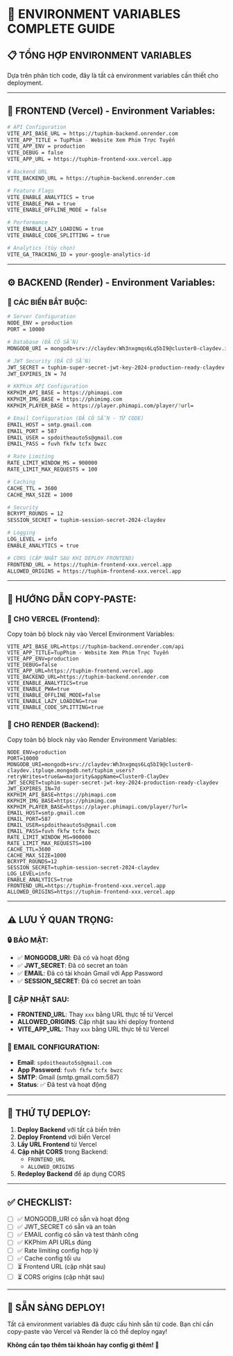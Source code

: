 # 🔧 ENVIRONMENT VARIABLES COMPLETE GUIDE

## 📋 **TỔNG HỢP ENVIRONMENT VARIABLES**

Dựa trên phân tích code, đây là tất cả environment variables cần thiết cho deployment.

---

## 🎨 **FRONTEND (Vercel) - Environment Variables:**

```bash
# API Configuration
VITE_API_BASE_URL = https://tuphim-backend.onrender.com
VITE_APP_TITLE = TupPhim - Website Xem Phim Trực Tuyến
VITE_APP_ENV = production
VITE_DEBUG = false
VITE_APP_URL = https://tuphim-frontend-xxx.vercel.app

# Backend URL
VITE_BACKEND_URL = https://tuphim-backend.onrender.com

# Feature Flags
VITE_ENABLE_ANALYTICS = true
VITE_ENABLE_PWA = true
VITE_ENABLE_OFFLINE_MODE = false

# Performance
VITE_ENABLE_LAZY_LOADING = true
VITE_ENABLE_CODE_SPLITTING = true

# Analytics (tùy chọn)
VITE_GA_TRACKING_ID = your-google-analytics-id
```

---

## ⚙️ **BACKEND (Render) - Environment Variables:**

### **🔑 CÁC BIẾN BẮT BUỘC:**

```bash
# Server Configuration
NODE_ENV = production
PORT = 10000

# Database (ĐÃ CÓ SẴN)
MONGODB_URI = mongodb+srv://claydev:Wh3nxgmqs6Lq5bI9@cluster0-claydev.itpluqe.mongodb.net/tuphim_users?retryWrites=true&w=majority&appName=Cluster0-ClayDev

# JWT Security (ĐÃ CÓ SẴN)
JWT_SECRET = tuphim-super-secret-jwt-key-2024-production-ready-claydev
JWT_EXPIRES_IN = 7d

# KKPhim API Configuration
KKPHIM_API_BASE = https://phimapi.com
KKPHIM_IMG_BASE = https://phimimg.com
KKPHIM_PLAYER_BASE = https://player.phimapi.com/player/?url=

# Email Configuration (ĐÃ CÓ SẴN - TỪ CODE)
EMAIL_HOST = smtp.gmail.com
EMAIL_PORT = 587
EMAIL_USER = spdoitheauto5s@gmail.com
EMAIL_PASS = fuvh fkfw tcfx bwzc

# Rate Limiting
RATE_LIMIT_WINDOW_MS = 900000
RATE_LIMIT_MAX_REQUESTS = 100

# Caching
CACHE_TTL = 3600
CACHE_MAX_SIZE = 1000

# Security
BCRYPT_ROUNDS = 12
SESSION_SECRET = tuphim-session-secret-2024-claydev

# Logging
LOG_LEVEL = info
ENABLE_ANALYTICS = true

# CORS (CẬP NHẬT SAU KHI DEPLOY FRONTEND)
FRONTEND_URL = https://tuphim-frontend-xxx.vercel.app
ALLOWED_ORIGINS = https://tuphim-frontend-xxx.vercel.app
```

---

## 📝 **HƯỚNG DẪN COPY-PASTE:**

### **🎯 CHO VERCEL (Frontend):**

Copy toàn bộ block này vào Vercel Environment Variables:

```
VITE_API_BASE_URL=https://tuphim-backend.onrender.com/api
VITE_APP_TITLE=TupPhim - Website Xem Phim Trực Tuyến
VITE_APP_ENV=production
VITE_DEBUG=false
VITE_APP_URL=https://tuphim-frontend.vercel.app
VITE_BACKEND_URL=https://tuphim-backend.onrender.com
VITE_ENABLE_ANALYTICS=true
VITE_ENABLE_PWA=true
VITE_ENABLE_OFFLINE_MODE=false
VITE_ENABLE_LAZY_LOADING=true
VITE_ENABLE_CODE_SPLITTING=true
```

### **🎯 CHO RENDER (Backend):**

Copy toàn bộ block này vào Render Environment Variables:

```
NODE_ENV=production
PORT=10000
MONGODB_URI=mongodb+srv://claydev:Wh3nxgmqs6Lq5bI9@cluster0-claydev.itpluqe.mongodb.net/tuphim_users?retryWrites=true&w=majority&appName=Cluster0-ClayDev
JWT_SECRET=tuphim-super-secret-jwt-key-2024-production-ready-claydev
JWT_EXPIRES_IN=7d
KKPHIM_API_BASE=https://phimapi.com
KKPHIM_IMG_BASE=https://phimimg.com
KKPHIM_PLAYER_BASE=https://player.phimapi.com/player/?url=
EMAIL_HOST=smtp.gmail.com
EMAIL_PORT=587
EMAIL_USER=spdoitheauto5s@gmail.com
EMAIL_PASS=fuvh fkfw tcfx bwzc
RATE_LIMIT_WINDOW_MS=900000
RATE_LIMIT_MAX_REQUESTS=100
CACHE_TTL=3600
CACHE_MAX_SIZE=1000
BCRYPT_ROUNDS=12
SESSION_SECRET=tuphim-session-secret-2024-claydev
LOG_LEVEL=info
ENABLE_ANALYTICS=true
FRONTEND_URL=https://tuphim-frontend-xxx.vercel.app
ALLOWED_ORIGINS=https://tuphim-frontend-xxx.vercel.app
```

---

## ⚠️ **LƯU Ý QUAN TRỌNG:**

### **🔒 BẢO MẬT:**
- ✅ **MONGODB_URI**: Đã có và hoạt động
- ✅ **JWT_SECRET**: Đã có secret an toàn
- ✅ **EMAIL**: Đã có tài khoản Gmail với App Password
- ✅ **SESSION_SECRET**: Đã có secret an toàn

### **🔄 CẬP NHẬT SAU:**
- **FRONTEND_URL**: Thay `xxx` bằng URL thực tế từ Vercel
- **ALLOWED_ORIGINS**: Cập nhật sau khi deploy frontend
- **VITE_APP_URL**: Thay `xxx` bằng URL thực tế từ Vercel

### **📧 EMAIL CONFIGURATION:**
- **Email**: `spdoitheauto5s@gmail.com`
- **App Password**: `fuvh fkfw tcfx bwzc`
- **SMTP**: Gmail (smtp.gmail.com:587)
- **Status**: ✅ Đã test và hoạt động

---

## 🎯 **THỨ TỰ DEPLOY:**

1. **Deploy Backend** với tất cả biến trên
2. **Deploy Frontend** với biến Vercel
3. **Lấy URL Frontend** từ Vercel
4. **Cập nhật CORS** trong Backend:
   - `FRONTEND_URL`
   - `ALLOWED_ORIGINS`
5. **Redeploy Backend** để áp dụng CORS

---

## ✅ **CHECKLIST:**

- [ ] ✅ MONGODB_URI có sẵn và hoạt động
- [ ] ✅ JWT_SECRET có sẵn và an toàn
- [ ] ✅ EMAIL config có sẵn và test thành công
- [ ] ✅ KKPhim API URLs đúng
- [ ] ✅ Rate limiting config hợp lý
- [ ] ✅ Cache config tối ưu
- [ ] ⏳ Frontend URL (cập nhật sau)
- [ ] ⏳ CORS origins (cập nhật sau)

---

## 🚀 **SẴN SÀNG DEPLOY!**

Tất cả environment variables đã được cấu hình sẵn từ code. Bạn chỉ cần copy-paste vào Vercel và Render là có thể deploy ngay!

**Không cần tạo thêm tài khoản hay config gì thêm! 🎉**
